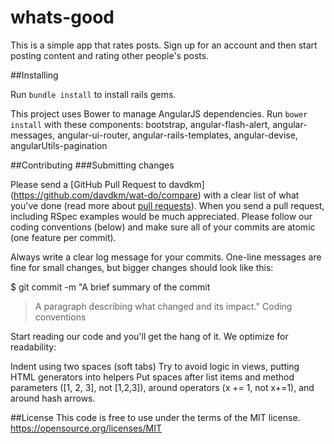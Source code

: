 # whats-good

This is a simple app that rates posts. Sign up for an account and then start posting content and rating other people's posts.

##Installing

Run `bundle install` to install rails gems.

This project uses Bower to manage AngularJS dependencies. Run `bower install` with these components:
bootstrap, angular-flash-alert, angular-messages, angular-ui-router, angular-rails-templates, angular-devise, angularUtils-pagination

##Contributing
###Submitting changes

Please send a [GitHub Pull Request to davdkm] (https://github.com/davdkm/wat-do/compare) with a clear list of what you've done (read more about [pull requests](http://help.github.com/pull-requests/)). When you send a pull request, including RSpec examples would be much appreciated. Please follow our coding conventions (below) and make sure all of your commits are atomic (one feature per commit).

Always write a clear log message for your commits. One-line messages are fine for small changes, but bigger changes should look like this:

$ git commit -m "A brief summary of the commit
>
> A paragraph describing what changed and its impact."
Coding conventions

Start reading our code and you'll get the hang of it. We optimize for readability:

Indent using two spaces (soft tabs)
Try to avoid logic in views, putting HTML generators into helpers
Put spaces after list items and method parameters ([1, 2, 3], not [1,2,3]), around operators (x += 1, not x+=1), and around hash arrows.

##License
This code is free to use under the terms of the MIT license. https://opensource.org/licenses/MIT
